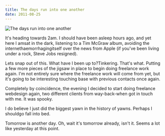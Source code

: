 ```yaml
---
title: The days run into one another
date: 2011-08-25
---
```


![The days run into one another](https://source.unsplash.com/X6cChncECA8/1600x900)

It's heading towards 2am. I should have been asleep hours ago, and yet here I amsat in the dark, listening to a Tim McGraw album, avoiding the internethaemorrhagingitself over the news from Apple (if you've been living under a rock, Steve Jobs resigned).

Lets snap out of this. What have I been up to?Tinkering. That's what. Putting a few more pieces of the jigsaw in place to begin doing freelance work again. I'm not entirely sure where the freelance work will come from yet, but it's going to be interesting touching base with previous contacts once again.

Completely by coincidence, the evening I decided to start doing freelance webdesign again, two different clients from way-back-when got in touch with me. It was spooky.

I do believe I just did the biggest yawn in the history of yawns. Perhaps I shouldgo fall into bed.

Tomorrow is another day. Oh, wait it's tomorrow already, isn't it. Seems a lot like yesterday at this point.